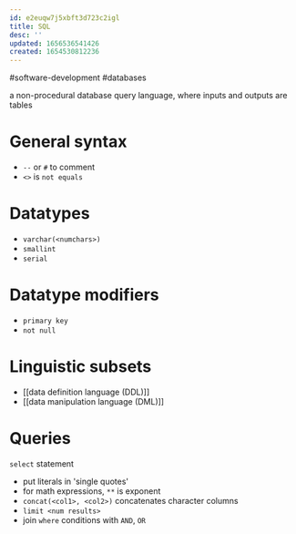 ```yaml
---
id: e2euqw7j5xbft3d723c2igl
title: SQL
desc: ''
updated: 1656536541426
created: 1654530812236
---
```

#software-development #databases

a non-procedural database query language, where inputs and outputs are tables

# General syntax
- `--` or `#` to comment 
- `<>` is `not equals`

# Datatypes
- `varchar(<numchars>)`
- `smallint`
- `serial`
# Datatype modifiers
- `primary key`
- `not null`
# Linguistic subsets
- [[data definition language (DDL)]]
- [[data manipulation language (DML)]] 

# Queries
`select` statement
- put literals in 'single quotes'
- for math expressions, `**` is exponent
- `concat(<col1>, <col2>)` concatenates character columns
- `limit <num results>`
- join `where` conditions with `AND`, `OR`
